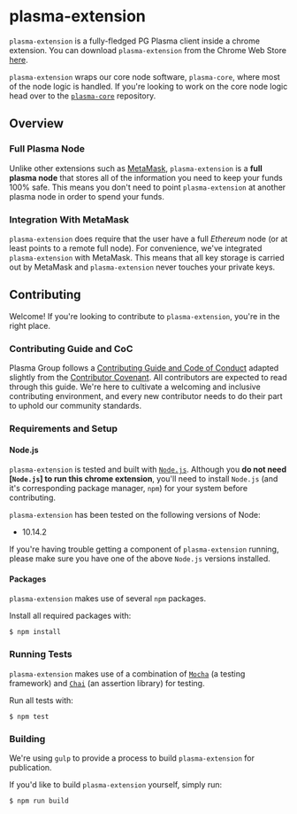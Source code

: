 # plasma-extension
`plasma-extension` is a fully-fledged PG Plasma client inside a chrome extension. You can download `plasma-extension` from the Chrome Web Store [here](http://TODO.add.this.link).

`plasma-extension` wraps our core node software, `plasma-core`, where most of the node logic is handled. If you're looking to work on the core node logic head over to the [`plasma-core`](https://github.com/plasma-group/plasma-core) repository.

## Overview
### Full Plasma Node
Unlike other extensions such as [MetaMask](https://metamask.io/), `plasma-extension` is a **full plasma node** that stores all of the information you need to keep your funds 100% safe. This means you don't need to point `plasma-extension` at another plasma node in order to spend your funds.

### Integration With MetaMask
`plasma-extension` does require that the user have a full *Ethereum* node (or at least points to a remote full node). For convenience, we've integrated `plasma-extension` with MetaMask. This means that all key storage is carried out by MetaMask and `plasma-extension` never touches your private keys.

## Contributing
Welcome! If you're looking to contribute to `plasma-extension`, you're in the right place.

### Contributing Guide and CoC
Plasma Group follows a [Contributing Guide and Code of Conduct](https://github.com/plasma-group/plasma-core/blob/master/.github/CONTRIBUTING.md) adapted slightly from the [Contributor Covenant](https://www.contributor-covenant.org/version/1/4/code-of-conduct.html). All contributors are expected to read through this guide. We're here to cultivate a welcoming and inclusive contributing environment, and every new contributor needs to do their part to uphold our community standards.

### Requirements and Setup
#### Node.js
`plasma-extension` is tested and built with [`Node.js`](https://nodejs.org/en/). Although you **do not need [`Node.js`] to run this chrome extension**, you'll need to install `Node.js` (and it's corresponding package manager, `npm`) for your system before contributing.

`plasma-extension` has been tested on the following versions of Node:

- 10.14.2

If you're having trouble getting a component of `plasma-extension` running, please make sure you have one of the above `Node.js` versions installed.

#### Packages
`plasma-extension` makes use of several `npm` packages.

Install all required packages with:

```
$ npm install
```

### Running Tests
`plasma-extension` makes use of a combination of [`Mocha`](https://mochajs.org/) (a testing framework) and [`Chai`](https://www.chaijs.com/) (an assertion library) for testing.

Run all tests with:

```
$ npm test
```

### Building
We're using `gulp` to provide a process to build `plasma-extension` for publication.

If you'd like to build `plasma-extension` yourself, simply run:

```
$ npm run build
```
